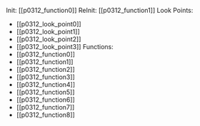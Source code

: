 Init: [[p0312_function0]]
ReInit: [[p0312_function1]]
Look Points:
- [[p0312_look_point0]]
- [[p0312_look_point1]]
- [[p0312_look_point2]]
- [[p0312_look_point3]]
Functions:
- [[p0312_function0]]
- [[p0312_function1]]
- [[p0312_function2]]
- [[p0312_function3]]
- [[p0312_function4]]
- [[p0312_function5]]
- [[p0312_function6]]
- [[p0312_function7]]
- [[p0312_function8]]
